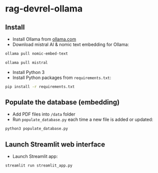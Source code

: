 # rag-devrel-ollama
 
## Install

- Install Ollama from [ollama.com](https://ollama.com)
- Download mistral AI & nomic text embedding for Ollama:

```bash
ollama pull nomic-embed-text
```
```bash
ollama pull mistral
```

- Install Python 3
- Install Python packages from `requirements.txt`:

```bash
pip install -r requirements.txt
```

## Populate the database (embedding)

- Add PDF files into `/data` folder
- Run `populate_database.py` each time a new file is added or updated:

```bash
python3 populate_database.py
```

## Launch Streamlit web interface

- Launch Streamlit app:

```bash
streamlit run streamlit_app.py
```

